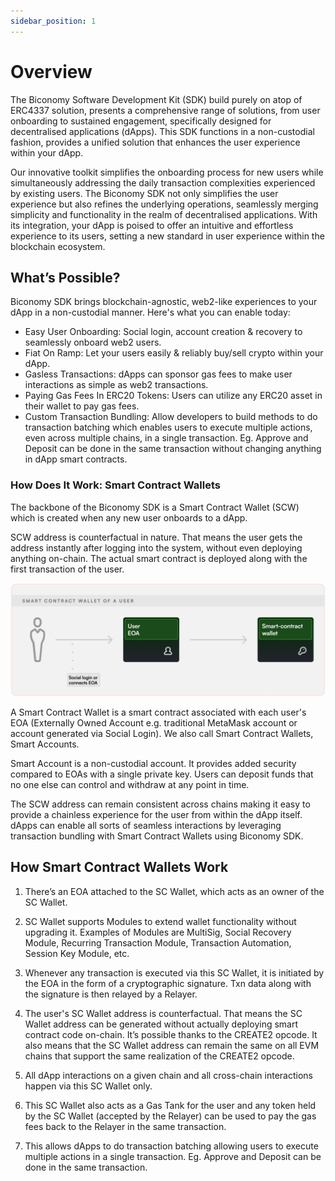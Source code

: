 ```yaml
---
sidebar_position: 1
---
```


# Overview

The Biconomy Software Development Kit (SDK) build purely on atop of ERC4337 solution, presents a comprehensive range of solutions, from user onboarding to sustained engagement, specifically designed for decentralised applications (dApps). This SDK functions in a non-custodial fashion, provides a unified solution that enhances the user experience within your dApp.

Our innovative toolkit simplifies the onboarding process for new users while simultaneously addressing the daily transaction complexities experienced by existing users. The Biconomy SDK not only simplifies the user experience but also refines the underlying operations, seamlessly merging simplicity and functionality in the realm of decentralised applications. With its integration, your dApp is poised to offer an intuitive and effortless experience to its users, setting a new standard in user experience within the blockchain ecosystem.

## What’s Possible?

Biconomy SDK brings blockchain-agnostic, web2-like experiences to your dApp in a non-custodial manner. Here's what you can enable today:

- Easy User Onboarding: Social login, account creation & recovery to seamlessly onboard web2 users.
- Fiat On Ramp: Let your users easily & reliably buy/sell crypto within your dApp.
- Gasless Transactions: dApps can sponsor gas fees to make user interactions as simple as web2 transactions.
- Paying Gas Fees In ERC20 Tokens: Users can utilize any ERC20 asset in their wallet to pay gas fees.
- Custom Transaction Bundling: Allow developers to build methods to do transaction batching which enables users to execute multiple actions, even across multiple chains, in a single transaction. Eg. Approve and Deposit can be done in the same transaction without changing anything in dApp smart contracts.

### How Does It Work: Smart Contract Wallets

The backbone of the Biconomy SDK is a Smart Contract Wallet (SCW) which is created when any new user onboards to a dApp. 

SCW address is counterfactual in nature. That means the user gets the address instantly after logging into the system, without even deploying anything on-chain. The actual smart contract is deployed along with the first transaction of the user.

![Smart Contract Wallet of a User](../docs/images/overview/overview.webp)

A Smart Contract Wallet is a smart contract associated with each user's EOA (Externally Owned Account e.g. traditional MetaMask account or account generated via Social Login). We also call Smart Contract Wallets, Smart Accounts.

Smart Account is a non-custodial account. It provides added security compared to EOAs with a single private key. Users can deposit funds that no one else can control and withdraw at any point in time.

The SCW address can remain consistent across chains making it easy to provide a chainless experience for the user from within the dApp itself. dApps can enable all sorts of seamless interactions by leveraging transaction bundling with Smart Contract Wallets using Biconomy SDK.

## How Smart Contract Wallets Work

1. There’s an EOA attached to the SC Wallet, which acts as an owner of the SC Wallet.

2. SC Wallet supports Modules to extend wallet functionality without upgrading it. Examples of Modules are MultiSig, Social Recovery Module, Recurring Transaction Module, Transaction Automation, Session Key Module, etc.

3. Whenever any transaction is executed via this SC Wallet, it is initiated by the EOA in the form of a cryptographic signature. Txn data along with the signature is then relayed by a Relayer.

4. The user's SC Wallet address is counterfactual. That means the SC Wallet address can be generated without actually deploying smart contract code on-chain. It’s possible thanks to the CREATE2 opcode. It also means that the SC Wallet address can remain the same on all EVM chains that support the same realization of the CREATE2 opcode. 

5. All dApp interactions on a given chain and all cross-chain interactions happen via this SC Wallet only.

6. This SC Wallet also acts as a Gas Tank for the user and any token held by the SC Wallet (accepted by the Relayer) can be used to pay the gas fees back to the Relayer in the same transaction.

7. This allows dApps to do transaction batching allowing users to execute multiple actions in a single transaction. Eg. Approve and Deposit can be done in the same transaction.
